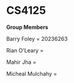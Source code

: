 # CS4125

**Group Members**

Barry Foley = 20236263

Rian O'Leary =

Mahir Jha =

Micheal Mulchahy = 

